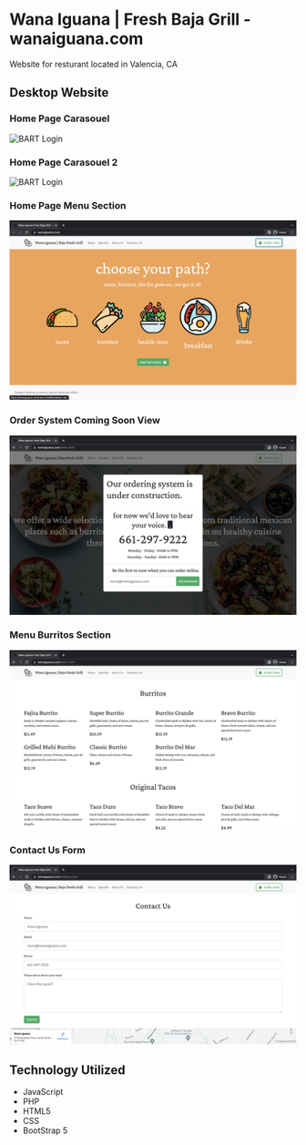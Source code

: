 # Wana Iguana | Fresh Baja Grill - wanaiguana.com 

Website for resturant located in Valencia, CA

## Desktop Website

### Home Page Carasouel

![BART Login](/github-pics/wana-pic-1.png?raw=true "Home Page Carasouel")

### Home Page Carasouel 2

![BART Login](/github-pics/wana-pic-2.png?raw=true "Home Page Carasouel")

### Home Page Menu Section

![BART Login](/github-pics/wana-pic-3.png?raw=true "Home Page Carasouel")

### Order System Coming Soon View

![BART Login](/github-pics/wana-pic-4.png?raw=true "Home Page Carasouel")

### Menu Burritos Section

![BART Login](/github-pics/wana-pic-5.png?raw=true "Home Page Carasouel")

### Contact Us Form 

![BART Login](/github-pics/wana-pic-6.png?raw=true "Home Page Carasouel")



## Technology Utilized

* JavaScript
* PHP
* HTML5
* CSS
* BootStrap 5
